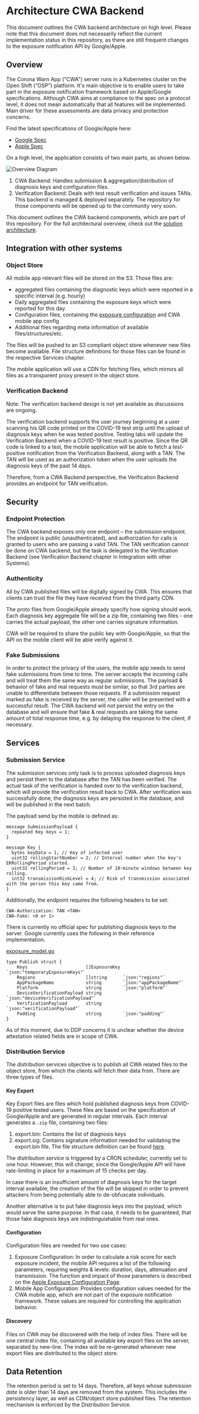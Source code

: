 # Architecture CWA Backend

This document outlines the CWA backend architecture on high level. Please note that this document
does not necessarily reflect the current implementation status in this repository, as there are
still frequent changes to the exposure notification API by Google/Apple.

## Overview

The Corona Warn App ("CWA") server runs in a Kubernetes cluster on the Open Shift (“OSP”) platform.
It's main objective is to enable users to take part in the exposure notification framework based
on Apple/Google specifications. Although CWA aims at compliance to the spec on a protocol level, it
does not mean automatically that all features will be implemented. Main driver for these assessments
are data privacy and protection concerns.

Find the latest specifications of Google/Apple here:
- [Google Spec](https://static.googleusercontent.com/media/www.google.com/en//covid19/exposurenotifications/pdfs/Exposure-Key-File-Format-and-Verification.pdf)
- [Apple Spec](https://developer.apple.com/documentation/exposurenotification/setting_up_an_exposure_notification_server?changes=latest_beta)

On a high level, the application consists of two main parts, as shown below.

![Overview Diagram](./images/v4.png)

1. CWA Backend: Handles submission & aggregation/distribution of diagnosis keys and configuration files.
2. Verification Backend: Deals with test result verification and issues TANs. This backend is managed & deployed
separately. The repository for those components will be opened up to the community very soon.

This document outlines the CWA backend components, which are part of this repository. For the full architectural
overview, check out the [solution architecture](https://github.com/corona-warn-app/cwa-documentation/blob/master/solution_architecture.md).


## Integration with other systems

### Object Store

All mobile app relevant files will be stored on the S3. Those files are:
-	aggregated files containing the diagnostic keys which were reported in a specific interval (e.g. hourly)
-	Daily aggregated files containing the exposure keys which were reported for this day.
-	Configuration files, containing the [exposure configuration](https://developer.apple.com/documentation/exposurenotification/enexposureconfiguration) and CWA mobile app config
-	Additional files regarding meta information of available files/structures/etc.

The files will be pushed to an S3 compliant object store whenever new files become available. File structure definitions for those files can be found in the respective Services chapter.

The mobile application will use a CDN for fetching files, which mirrors all files as a transparent proxy present in the object store.

### Verification Backend

Note: The verification backend design is not yet available as discussions are ongoing. 

The verification backend supports the user journey beginning at a user scanning his QR code printed
on the COVID-19 test strip until the upload of diagnosis keys when he was tested positive. Testing
labs will update the Verification Backend when a COVID-19 test result is positive. Since the QR code
is linked to a test, the mobile application will be able to fetch a test-positive notification from
the Verification Backend, along with a TAN. The TAN will be used as an authorization token when
the user uploads the diagnosis keys of the past 14 days. 

Therefore, from a CWA Backend perspective, the Verification Backend provides an endpoint for TAN verification.

## Security

### Endpoint Protection

The CWA backend exposes only one endpoint – the submission endpoint. 
The endpoint is public (unauthenticated), and authorization for calls is granted to users who are passing a valid TAN. 
The TAN verification cannot be done on CWA backend, but the task is delegated to the Verification Backend (see Verification Backend chapter in Integration with other Systems).

### Authenticity

All by CWA published files will be digitally signed by CWA. 
This ensures that clients can trust the file they have received from the third party CDN. 

The proto files from Google/Apple already specify how signing should work. Each diagnosis key aggregate file
will be a zip file, containing two files - one carries the actual payload, the other one carries signature information.

CWA will be required to share the public key with Google/Apple, so that the API on the mobile client
will be able verify against it.

### Fake Submissions

In order to protect the privacy of the users, the mobile app needs to send fake submissions from time to time. 
The server accepts the incoming calls and will treat them the same way as regular submissions. 
The payload & behavior of fake and real requests must be similar, so that 3rd parties are unable to differentiate between those requests.
If a submission request marked as fake is received by the server, the caller will be presented with a successful result. 
The CWA backend will not persist the entry on the database and will ensure that fake & real requests are taking the same amount of total response time, e.g. by delaying the response to the client, if necessary.

## Services

### Submission Service

The submission services only task is to process uploaded diagnosis keys and persist them to the database after the TAN has been verified. 
The actual task of the verification is handed over to the verification backend, which will provide the verification result back to CWA. 
After verification was successfully done, the diagnosis keys are persisted in the database, and will be published in the next batch.

The payload send by the mobile is defined as:

    message SubmissionPayload {
      repeated Key keys = 1;
    }
    
    message Key {
      bytes keyData = 1; // Key of infected user
      uint32 rollingStartNumber = 2; // Interval number when the key's EKRollingPeriod started.
      uint32 rollingPeriod = 3; // Number of 10-minute windows between key rolling.
      int32 transmissionRiskLevel = 4; // Risk of transmission associated with the person this key came from.
    }

Additionally, the endpoint requires the following headers to be set:

    CWA-Authorization: TAN <TAN>
    CWA-Fake: <0 or 1>

There is currently no official spec for publishing diagnosis keys to the server. 
Google currently uses the following in their reference implementation.

[exposure_model.go](https://github.com/google/exposure-notifications-server/blob/master/internal/database/exposure_model.go)

    type Publish struct {
        Keys                      []ExposureKey `json:"temporaryExposureKeys"`
        Regions                   []string      `json:"regions"`
        AppPackageName            string        `json:"appPackageName"`
        Platform                  string        `json:"platform"`
        DeviceVerificationPayload string        `json:"deviceVerificationPayload"`
        VerificationPayload       string        `json:"verificationPayload"`
        Padding                   string        `json:"padding"`
    }
 
As of this moment, due to DDP concerns it is unclear whether the device attestation related fields are in scope of CWA.

### Distribution Service

The distribution services objective is to publish all CWA related files to the object store, from which
the clients will fetch their data from. There are three types of files.

#### Key Export

Key Export files are files which hold published diagnosis keys from COVID-19 positive tested users.
These files are based on the specification of Google/Apple and are generated in regular intervals.
Each interval generates a `.zip` file, containing two files:

1. export.bin: Contains the list of diagnosis keys
2. export.sig: Contains signature information needed for validating the export.bin file. 
The file structure definition can be found [here](https://github.com/google/exposure-notifications-server/blob/master/internal/pb/export/export.proto).

The distribution service is triggered by a CRON scheduler, currently set to one hour. However, this
will change, since the Google/Apple API will have rate-limiting in place for a maximum of 15 checks
per day. 


In case there is an insufficient amount of diagnosis keys for the target interval available, the
creation of the file will be skipped in order to prevent attackers from being potentially able to
de-obfuscate individuals.

Another alternative is to put fake diagnosis keys into the payload, which would serve the same purpose.
In that case, it needs to be guaranteed, that those fake diagnosis keys are indistinguishable from real ones. 

#### Configuration

Configuration files are needed for two use cases:
1. Exposure Configuration: In order to calculate a risk score for each exposure incident, the mobile
API requires a list of the following parameters, requiring weights & levels: duration, days, attenuation and transmission. 
The function and impact of those parameters is described on the [Apple Exposure Configuration Page](https://developer.apple.com/documentation/exposurenotification/enexposureconfiguration).
2. Mobile App Configuration: Provides configuration values needed for the CWA mobile app, which are
not part of the exposure notification framework. These values are required for controlling the
application behavior.

#### Discovery

Files on CWA may be discovered with the help of index files. There will be one central index file,
containing all available key export files on the server, separated by new-line. 
The index will be re-generated whenever new export files are distributed to the object store.

## Data Retention

The retention period is set to 14 days. Therefore, all keys whose _submission date_ is older than 14 days are removed from the system. This includes the persistency layer, as well as CDN/object store published files.
The retention mechanism is enforced by the Distribution Service.
